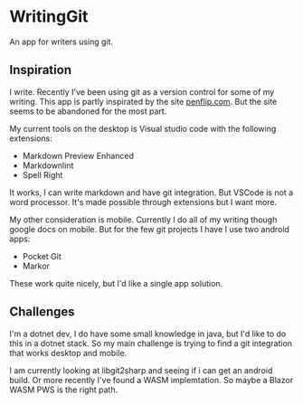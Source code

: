# WritingGit
An app for writers using git.

## Inspiration

I write.  Recently I've been using git as a version control for some of my writing.  This app is partly inspirated by the site [penflip.com](https://www.penflip.com). But the site seems to be abandoned for the most part.

My current tools on the desktop is Visual studio code with the following extensions:

* Markdown Preview Enhanced
* Markdownlint
* Spell Right

It works, I can write markdown and have git integration.  But VSCode is not a word processor.  It's made possible through extensions but I want more.

My other consideration is mobile.  Currently I do all of my writing though google docs on mobile.  But for the few git projects I have I use two android apps:

* Pocket Git
* Markor

These work quite nicely, but I'd like a single app solution.  

## Challenges

I'm a dotnet dev, I do have some small knowledge in java, but I'd like to do this in a dotnet stack.  So my main challenge is trying to find a git integration that works desktop and mobile.

I am currently looking at libgit2sharp and seeing if i can get an android build.  Or more recently I've found a WASM implemtation.  So maybe a Blazor WASM PWS is the right path.
